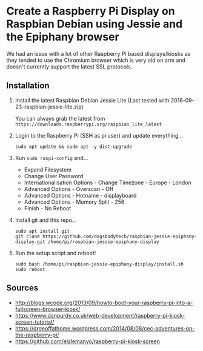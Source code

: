 # Create a Raspberry Pi Display on Raspbian Debian using Jessie and the Epiphany browser

We had an issue with a lot of other Raspberry Pi based displays/kiosks as they tended to use the Chromium browser which is very old on arm and doesn't currently support the latest SSL protocols.  

## Installation ##

1. Install the latest Raspbian Debian Jessie Lite (Last tested with 2016-09-23-raspbian-jessie-lite.zip)

   You can always grab the latest from  `https://downloads.raspberrypi.org/raspbian_lite_latest`

2. Login to the Raspberry Pi (SSH as pi user) and update everything...

   `sudo apt update && sudo apt -y dist-upgrade`

3. Run `sudo raspi-config` and...
   - Expand Filesystem
   - Change User Password
   - Internationalisation Options - Change Timezone - Europe - London
   - Advanced Options - Overscan - Off
   - Advanced Options - Hotname - displayboard
   - Advanced Options - Memory Split - 256
   - Finish - No Reboot

4. Install git and this repo...
   ```
   sudo apt install git
   git clone https://github.com/dogsbodytech/raspbian-jessie-epiphany-display.git /home/pi/raspbian-jessie-epiphany-display
   ```
5. Run the setup script and reboot!
   ```
   sudo bash /home/pi/raspbian-jessie-epiphany-display/install.sh
   sudo reboot
   ```

## Sources ##
- http://blogs.wcode.org/2013/09/howto-boot-your-raspberry-pi-into-a-fullscreen-browser-kiosk/
- https://www.danpurdy.co.uk/web-development/raspberry-pi-kiosk-screen-tutorial/
- https://drgeoffathome.wordpress.com/2014/08/08/cec-adventures-on-the-raspberry-pi/
- https://github.com/elalemanyo/raspberry-pi-kiosk-screen
